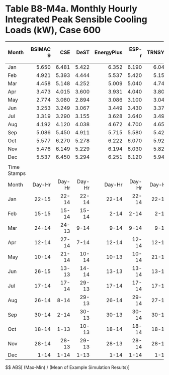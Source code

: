 # Table B8-M4a. Monthly Hourly Integrated Peak Sensible Cooling Loads (kW), Case 600
| Month       | BSIMAC 9 |    CSE |   DeST | EnergyPlus |  ESP-r | TRNSYS |     |   Min |   Max |  Mean | Dev % $$ |     | TestSim | 
|:----------- | --------:| ------:| ------:| ----------:| ------:| ------:| ---:| -----:| -----:| -----:| --------:| ---:| -------:| 
| Jan         |    5.650 |  6.481 |  5.422 |      6.352 |  6.190 |  6.046 |     | 5.422 | 6.481 | 6.023 |     17.6 |     |   6.190 | 
| Feb         |    4.921 |  5.393 |  4.444 |      5.537 |  5.420 |  5.155 |     | 4.444 | 5.537 | 5.145 |     21.2 |     |   5.420 | 
| Mar         |    4.458 |  5.148 |  4.252 |      5.009 |  5.040 |  4.740 |     | 4.252 | 5.148 | 4.774 |     18.8 |     |   5.040 | 
| Apr         |    3.473 |  4.015 |  3.600 |      3.931 |  4.040 |  3.803 |     | 3.473 | 4.040 | 3.810 |     14.9 |     |   4.040 | 
| May         |    2.774 |  3.080 |  2.894 |      3.086 |  3.100 |  3.040 |     | 2.774 | 3.100 | 2.996 |     10.9 |     |   3.100 | 
| Jun         |    3.253 |  3.249 |  3.067 |      3.449 |  3.430 |  3.379 |     | 3.067 | 3.449 | 3.304 |     11.6 |     |   3.430 | 
| Jul         |    3.319 |  3.290 |  3.155 |      3.628 |  3.640 |  3.497 |     | 3.155 | 3.640 | 3.422 |     14.2 |     |   3.640 | 
| Aug         |    4.192 |  4.120 |  4.038 |      4.672 |  4.700 |  4.651 |     | 4.038 | 4.700 | 4.395 |     15.1 |     |   4.700 | 
| Sep         |    5.086 |  5.450 |  4.911 |      5.715 |  5.580 |  5.420 |     | 4.911 | 5.715 | 5.360 |     15.0 |     |   5.580 | 
| Oct         |    5.577 |  6.270 |  5.278 |      6.222 |  6.070 |  5.923 |     | 5.278 | 6.270 | 5.890 |     16.8 |     |   6.070 | 
| Nov         |    5.476 |  6.149 |  5.229 |      6.194 |  6.030 |  5.824 |     | 5.229 | 6.194 | 5.817 |     16.6 |     |   6.030 | 
| Dec         |    5.537 |  6.450 |  5.294 |      6.251 |  6.120 |  5.942 |     | 5.294 | 6.450 | 5.932 |     19.5 |     |   6.120 | 
|             | 
| Time Stamps | 
| Month       |   Day-Hr | Day-Hr | Day-Hr |     Day-Hr | Day-Hr | Day-Hr |     |       |       |       |          |     |  Day-Hr | 
| Jan         |    22-15 |  22-14 |  22-14 |      22-14 |  22-14 |  22-14 |     |       |       |       |          |     |   22-14 | 
| Feb         |    15-15 |  15-14 |  15-14 |       2-14 |   2-14 |   2-14 |     |       |       |       |          |     |    2-14 | 
| Mar         |    24-14 |  24-13 |   9-14 |       9-14 |   9-14 |   9-14 |     |       |       |       |          |     |    9-14 | 
| Apr         |    12-14 |  27-14 |   7-14 |      12-14 |  12-14 |  12-14 |     |       |       |       |          |     |   12-14 | 
| May         |    10-14 |  21-14 |  10-14 |      10-13 |  10-14 |  21-14 |     |       |       |       |          |     |   10-14 | 
| Jun         |    26-15 |  13-13 |  14-14 |      13-13 |  13-14 |  13-13 |     |       |       |       |          |     |   13-14 | 
| Jul         |    17-14 |  17-14 |  29-13 |      17-14 |  17-14 |  17-14 |     |       |       |       |          |     |   17-14 | 
| Aug         |    26-14 |   8-14 |  29-13 |      26-14 |  29-14 |  27-13 |     |       |       |       |          |     |   29-14 | 
| Sep         |    30-14 |   2-14 |  30-13 |      30-13 |  30-14 |  30-14 |     |       |       |       |          |     |   30-14 | 
| Oct         |    18-14 |   1-13 |  10-13 |      18-14 |  18-14 |  18-14 |     |       |       |       |          |     |   18-14 | 
| Nov         |    28-14 |  28-13 |  29-13 |      28-13 |  28-14 |  28-14 |     |       |       |       |          |     |   28-14 | 
| Dec         |     1-14 |   1-14 |   1-13 |       1-14 |   1-14 |   1-14 |     |       |       |       |          |     |    1-14 | 

$$ ABS[ (Max-Min) / (Mean of Example Simulation Results)]


